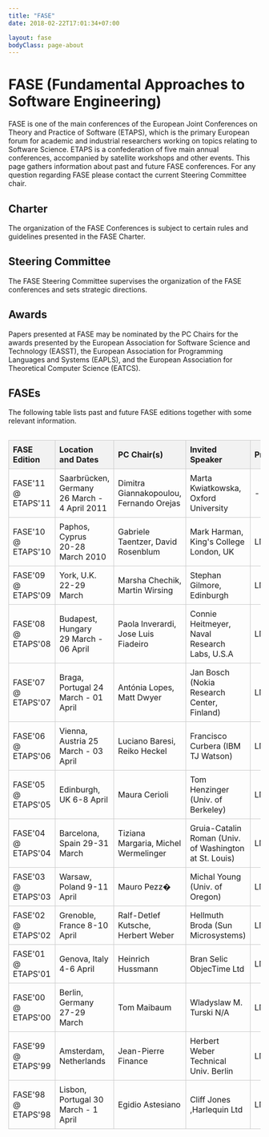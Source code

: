 ```yaml
---
title: "FASE"
date: 2018-02-22T17:01:34+07:00

layout: fase
bodyClass: page-about
---
```


# FASE (Fundamental Approaches to Software Engineering)

FASE is one of the main conferences of the European Joint Conferences on Theory and Practice of Software (ETAPS), which is the primary European forum for academic and industrial researchers working on topics relating to Software Science. ETAPS is a confederation of five main annual conferences, accompanied by satellite workshops and other events. This page gathers information about past and future FASE conferences. For any question regarding FASE please contact the current Steering Committee chair.

## Charter

The organization of the FASE Conferences is subject to certain rules and guidelines presented in the FASE Charter.

## Steering Committee

The FASE Steering Committee supervises the organization of the FASE conferences and sets strategic directions.

## Awards

Papers presented at FASE may be nominated by the PC Chairs for the awards presented by the European Association for Software Science and Technology (EASST), the European Association for Programming Languages and Systems (EAPLS), and the European Association for Theoretical Computer Science (EATCS).

## FASEs

The following table lists past and future FASE editions together with some relevant information.
<div style="overflow-x:auto;">
<table>
<tr>
    <th>FASE Edition</th>
    <th>Location and Dates</th>
    <th>PC Chair(s)</th>
    <th>Invited Speaker</th>
    <th>Proceedings</th>
    <th>Papers Accepted/Submitted</th>
  </tr>
  <tr>
    <td>FASE'11 @ ETAPS'11</td>
    <td>Saarbrücken, Germany<br>26 March - 4 April 2011</td>
    <td>Dimitra Giannakopoulou, Fernando Orejas</td>
    <td>Marta Kwiatkowska, Oxford University</td>
    <td>-</td>
    <td>-</td>
  </tr>
  <tr>
    <td>FASE'10 @ ETAPS'10</td>
    <td>Paphos, Cyprus<br>20-28 March 2010</td>
    <td>Gabriele Taentzer, David Rosenblum</td>
    <td>Mark Harman, King's College London, UK</td>
    <td>LNCS 6013</td>
    <td>24/96 regular papers, 1/7 tool papers (24.3%)</td>
  </tr>
  <tr>
    <td>FASE'09 @ ETAPS'09</td>
    <td>York, U.K.<br>22-29 March</td>
    <td>Marsha Chechik, Martin Wirsing</td>
    <td>Stephan Gilmore, Edinburgh</td>
    <td>LNCS 5503</td>
    <td>30/123 regular papers (24%), 2/9 tool papers (22%)</td>
  </tr>
  <tr>
    <td>FASE'08 @ ETAPS'08</td>
    <td>Budapest, Hungary<br>29 March - 06 April</td>
    <td>Paola Inverardi, Jose Luis Fiadeiro</td>
    <td>Connie Heitmeyer, Naval Research Labs, U.S.A</td>
    <td>LNCS 4961</td>
    <td>26/111 (23.4%) + 5/7 tools (71.4%)</td>
  </tr>
   <tr>
    <td>FASE'07 @ ETAPS'07</td>
    <td>Braga, Portugal 24 March - 01 April</td>
    <td>Antónia Lopes, Matt Dwyer</td>
    <td> Jan Bosch (Nokia Research Center, Finland)</td>
    <td>LNCS 4422</td>
    <td>28/135 (20.7%) + 2/6 demos (33.3%)</td>
  </tr>
  <tr>
    <td>FASE'06 @ ETAPS'06</td>
    <td>Vienna, Austria 25 March - 03 April</td>
    <td>Luciano Baresi, Reiko Heckel</td>
    <td> Francisco Curbera (IBM TJ Watson)</td>
    <td>LNCS 3922</td>
    <td>27/164 (16.5%) + 2/7 demos (28.5%)</td>
  </tr>
   <tr>
    <td>FASE'05 @ ETAPS'05</td>
    <td>Edinburgh, UK 6-8 April</td>
    <td>Maura Cerioli</td>
    <td> Tom Henzinger (Univ. of Berkeley)</td>
    <td>LNCS 3442</td>
    <td>22/99 (22%) + 3/6 demos (50%)</td>
  </tr>
  <tr>
    <td>FASE'04 @ ETAPS'04</td>
    <td>Barcelona, Spain 29-31 March</td>
    <td>Tiziana Margaria, Michel Wermelinger</td>
    <td> Gruia-Catalin Roman (Univ. of Washington at St. Louis)</td>
    <td>LNCS 2984</td>
    <td>22/91 (24%) + 4/7 demos (57%)</td>
  </tr>
  <tr>
    <td>FASE'03 @ ETAPS'03</td>
    <td>Warsaw, Poland 9-11 April</td>
    <td>Mauro Pezz�</td>
    <td> Michal Young (Univ. of Oregon)</td>
    <td>LNCS 2621</td>
    <td>26/89 (29%)</td>
  </tr>
  <tr>
    <td>FASE'02 @ ETAPS'02</td>
    <td>Grenoble, France 8-10 April</td>
    <td>Ralf-Detlef Kutsche, Herbert Weber</td>
    <td> Hellmuth Broda (Sun Microsystems)</td>
    <td>LNCS 2306</td>
    <td>21/56 (38%) + 4 demos (100%)</td>
  </tr>
  <tr>
   <tr>
    <td>FASE'01 @ ETAPS'01</td>
    <td>Genova, Italy 4-6 April</td>
    <td>Heinrich Hussmann</td>
    <td> Bran Selic ObjecTime Ltd</td>
  <td>LNCS 2029</td>
    <td>22/74 (30%) +1 demo</td>
   
  </tr>
  <tr>
    <td>FASE'00 @ ETAPS'00</td>
    <td>Berlin, Germany 27-29 March</td>
    <td>Tom Maibaum</td>
    <td> Wladyslaw M. Turski N/A</td>
    <td>LNCS 1783</td>
    <td>21/56 (38%) +3 demos</td>

  </tr>
    <tr>
    <td>FASE'99 @ ETAPS'99</td>
    <td>Amsterdam, Netherlands</td>

  <td>Jean-Pierre Finance</td>
    <td> Herbert Weber Technical Univ. Berlin</td>
    <td>LNCS 1577</td>
    <td>13/32 (41%)</td>
   
  </tr>
  <tr>
    <td>FASE'98 @ ETAPS'98</td>
    <td>Lisbon, Portugal 30 March - 1 April</td>

<td>Egidio Astesiano</td>
    <td> Cliff Jones ,Harlequin Ltd</td>
    <td>LNCS 1382</td>
    <td>18/59 (31%) +3 demos</td>

  </tr>
  
  

<style>
  /* Styles for the table */
  table {
    width: 100%;
    border-collapse: collapse;
    margin-bottom: 20px;
  }

  th,
  td {
    border: 1px solid #ccc;
    padding: 8px;
    text-align: left;
  }

  th {
    background-color: #f2f2f2;
  }

  /* Styles for responsiveness */
  @media (max-width: 768px) {
    table {
      font-size: 14px;
    }

    th,
    td {
      padding: 5px;
    }

    th {
      font-weight: bold;
    }
  }
</style>

